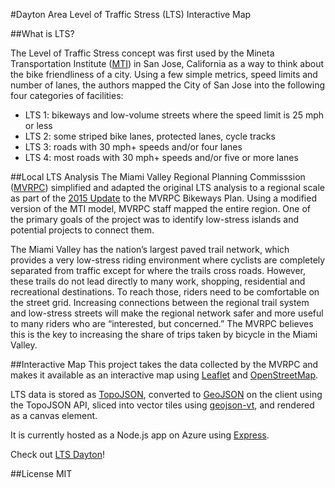 #Dayton Area Level of Traffic Stress (LTS) Interactive Map

##What is LTS?

The Level of Traffic Stress concept was first used by the Mineta Transportation Institute ([MTI](http://transweb.sjsu.edu/)) in San Jose, California as a way to think about the bike friendliness of a city. Using a few simple metrics, speed limits and number of lanes, the authors mapped the City of San Jose into the following four categories of facilities: 

* LTS 1: bikeways and low-volume streets where the speed limit is 25 mph or less
* LTS 2: some striped bike lanes, protected lanes, cycle tracks
* LTS 3: roads with 30 mph+ speeds and/or four lanes
* LTS 4: most roads with 30 mph+ speeds and/or five or more lanes

##Local LTS Analysis
The Miami Valley Regional Planning Commisssion ([MVRPC](mvrpc.org)) simplified and adapted the original LTS analysis to a regional scale as part of the [2015 Update](rpc.org/bike-plan-update) to the MVRPC Bikeways Plan.  Using a modified version of the MTI model, MVRPC staff mapped the entire region. One of the primary goals of the project was to identify low-stress islands and potential projects to connect them.

The Miami Valley has the nation’s largest paved trail network, which provides a very low-stress
riding environment where cyclists are completely separated from traffic except
for where the trails cross roads. However, these trails do not lead directly to many work,
shopping, residential and recreational destinations. To reach those, riders need to be
comfortable on the street grid. Increasing connections between the regional trail system and
low-stress streets will make the regional network safer and more useful to many riders who
are “interested, but concerned.” The MVRPC believes this is the key to increasing the share of trips
taken by bicycle in the Miami Valley.

##Interactive Map
This project takes the data collected by the MVRPC and makes it available as an interactive map using [Leaflet](http://leafletjs.com/) and [OpenStreetMap](http://www.openstreetmap.org/).

LTS data is stored as [TopoJSON](https://github.com/mbostock/topojson), converted to [GeoJSON](http://geojson.org/) on the client using the TopoJSON API,  sliced into vector tiles using [geojson-vt](https://github.com/mapbox/geojson-vt), and rendered as a canvas element.

It is currently hosted as a Node.js app on Azure using [Express](http://expressjs.com/). 

Check out [LTS Dayton](http://ltsdayton.azurewebsites.net/)!

##License
MIT
